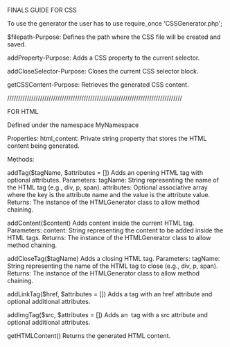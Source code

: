 ﻿FINALS GUIDE
FOR CSS

To use the generator the user has to use
require_once 'CSSGenerator.php';

$filepath-Purpose: Defines the path where the CSS file will be created and saved.

addProperty-Purpose: Adds a CSS property to the current selector.

addCloseSelector-Purpose: Closes the current CSS selector block.

getCSSContent-Purpose: Retrieves the generated CSS content.

////////////////////////////////////////////////////////////////////////////////

FOR HTML

Defined under the namespace MyNamespace

Properties:
html_content:
Private string property that stores the HTML content being generated.

Methods:

addTag($tagName, $attributes = [])
Adds an opening HTML tag with optional attributes.
Parameters:
tagName: String representing the name of the HTML tag (e.g., div, p, span).
attributes: Optional associative array where the key is the attribute name and the value is the attribute value.
Returns:
The instance of the HTMLGenerator class to allow method chaining.

addContent($content)
Adds content inside the current HTML tag.
Parameters:
content: String representing the content to be added inside the HTML tags.
Returns:
The instance of the HTMLGenerator class to allow method chaining.

addCloseTag($tagName)
Adds a closing HTML tag.
Parameters:
tagName: String representing the name of the HTML tag to close (e.g., div, p, span).
Returns:
The instance of the HTMLGenerator class to allow method chaining.

addLinkTag($href, $attributes = [])
Adds a <link> tag with an href attribute and optional additional attributes.

addImgTag($src, $attributes = [])
Adds an <img> tag with a src attribute and optional additional attributes.

getHTMLContent()
Returns the generated HTML content.
